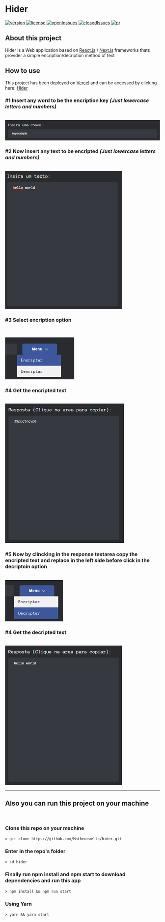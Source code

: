 # **Hider**
[![version](https://img.shields.io/github/v/release/matheuswells/hider?style=for-the-badge)]() [![license](https://img.shields.io/github/license/matheuswells/hider?style=for-the-badge)]() [![openInssues](https://img.shields.io/github/issues-raw/matheuswells/hider?color=red&style=for-the-badge)]() [![closedIssues](https://img.shields.io/github/issues-closed-raw/matheuswells/hider?style=for-the-badge)]() [![pr](https://img.shields.io/github/issues-pr/matheuswells/hider?color=blueviolet&style=for-the-badge)]()

## **About this project**
Hider is a Web application based on [React.js](https://reactjs.org) / [Next.js](https://nextjs.org) frameworks thats provider a simple encription/decription method of text

## **How to use**
This project has been deployed on [Vercel](https://vercel.com) and can be accessed by clicking here: [Hider](https://hider1.vercel.app)


### **#1 Insert any word to be the encription key** _(Just lowercase letters and numbers)_
<br/>
<img src="https://raw.githubusercontent.com/Matheuswells/hider/main/docs/key.png"><br/>

### **#2 Now insert any text to be encripted** _(Just lowercase letters and numbers)_
<br/>
<img src="https://raw.githubusercontent.com/Matheuswells/hider/main/docs/text.png"><br/>

### **#3 Select encription option**
<br/>

<img src="https://raw.githubusercontent.com/Matheuswells/hider/main/docs/encBtn.png"><br/>

### **#4 Get the encripted text**
<br/>
<img src="https://raw.githubusercontent.com/Matheuswells/hider/main/docs/encResp.png"><br/>

### **#5 Now by clincking in the response textarea copy the encripted text and replace in the left side before click in the decriptoin option**
<br/>
<img src="https://raw.githubusercontent.com/Matheuswells/hider/main/docs/decBtn.png"><br/>

### **#4 Get the decripted text**
<br/>
<img src="https://raw.githubusercontent.com/Matheuswells/hider/main/docs/decResp.png"><br/>

---

## **Also you can run this project on your machine**
<br/>

### Clone this repo on your machine

    > git clone https://github.com/Matheuswells/hider.git

### Enter in the repo's folder

    > cd hider

### Finally run npm install and npm start to download dependencies and run this app

    > npm install && npm run start

### Using Yarn

    > yarn && yarn start
